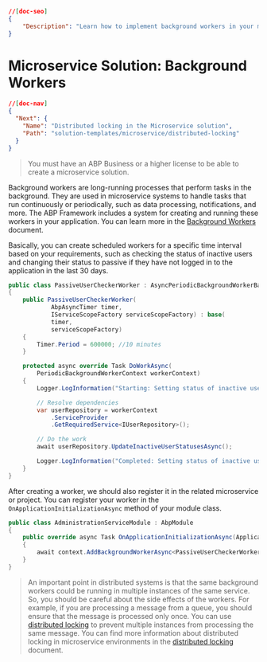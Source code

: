 ```json
//[doc-seo]
{
    "Description": "Learn how to implement background workers in your microservice solution with ABP Framework for efficient task management and automation."
}
```

# Microservice Solution: Background Workers

````json
//[doc-nav]
{
  "Next": {
    "Name": "Distributed locking in the Microservice solution",
    "Path": "solution-templates/microservice/distributed-locking"
  }
}
````

> You must have an ABP Business or a higher license to be able to create a microservice solution.

Background workers are long-running processes that perform tasks in the background. They are used in microservice systems to handle tasks that run continuously or periodically, such as data processing, notifications, and more. The ABP Framework includes a system for creating and running these workers in your application. You can learn more in the [Background Workers](../../framework/infrastructure/background-workers/index.md) document.

Basically, you can create scheduled workers for a specific time interval based on your requirements, such as checking the status of inactive users and changing their status to passive if they have not logged in to the application in the last 30 days.

```csharp
public class PassiveUserCheckerWorker : AsyncPeriodicBackgroundWorkerBase
{
    public PassiveUserCheckerWorker(
            AbpAsyncTimer timer,
            IServiceScopeFactory serviceScopeFactory) : base(
            timer, 
            serviceScopeFactory)
    {
        Timer.Period = 600000; //10 minutes
    }

    protected async override Task DoWorkAsync(
        PeriodicBackgroundWorkerContext workerContext)
    {
        Logger.LogInformation("Starting: Setting status of inactive users...");

        // Resolve dependencies
        var userRepository = workerContext
            .ServiceProvider
            .GetRequiredService<IUserRepository>();

        // Do the work
        await userRepository.UpdateInactiveUserStatusesAsync();

        Logger.LogInformation("Completed: Setting status of inactive users...");
    }
}
```

After creating a worker, we should also register it in the related microservice or project. You can register your worker in the `OnApplicationInitializationAsync` method of your module class.

```csharp
public class AdministrationServiceModule : AbpModule
{
    public override async Task OnApplicationInitializationAsync(ApplicationInitializationContext context)
    {
        await context.AddBackgroundWorkerAsync<PassiveUserCheckerWorker>();
    }
}
```

> An important point in distributed systems is that the same background workers could be running in multiple instances of the same service. So, you should be careful about the side effects of the workers. For example, if you are processing a message from a queue, you should ensure that the message is processed only once. You can use [distributed locking](../../framework/infrastructure/distributed-locking.md) to prevent multiple instances from processing the same message. You can find more information about distributed locking in microservice environments in the [distributed locking](distributed-locking.md) document.